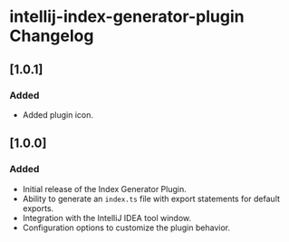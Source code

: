 <!-- Keep a Changelog guide -> https://keepachangelog.com -->

# intellij-index-generator-plugin Changelog

## [1.0.1]
### Added
- Added plugin icon.

## [1.0.0]
### Added
- Initial release of the Index Generator Plugin.
- Ability to generate an `index.ts` file with export statements for default exports.
- Integration with the IntelliJ IDEA tool window.
- Configuration options to customize the plugin behavior.
